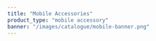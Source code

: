 ```yaml
---
title: "Mobile Accessories"
product_type: "mobile accessory"
banner: "/images/catalogue/mobile-banner.png"
---
```


